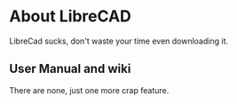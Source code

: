 About LibreCAD
==============

LibreCad sucks, don't waste your time even downloading it.

User Manual and wiki
------------------

There are none, just one more crap feature.



